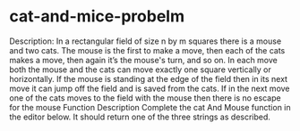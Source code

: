# cat-and-mice-probelm
Description: In a rectangular field of size n by m squares there is a mouse and two cats. The mouse is the first to make a move, then each of the cats makes a move, then again it’s the mouse's turn, and so on. In each move both the mouse and the cats can move exactly one square vertically or horizontally. If the mouse is standing at the edge of the field then in its next move it can jump off the field and is saved from the cats. If in the next move one of the cats moves to the field with the mouse then there is no escape for the mouse Function Description  Complete the cat And Mouse function in the editor below. It should return one of the three strings as described. 
